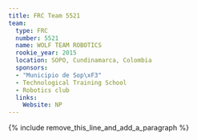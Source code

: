 ```yaml
---
title: FRC Team 5521
team:
  type: FRC
  number: 5521
  name: WOLF TEAM ROBOTICS
  rookie_year: 2015
  location: SOPO, Cundinamarca, Colombia
  sponsors:
  - "Municipio de Sop\xF3"
  - Technological Training School
  - Robotics club
  links:
    Website: NP
---
```


{% include remove_this_line_and_add_a_paragraph %}